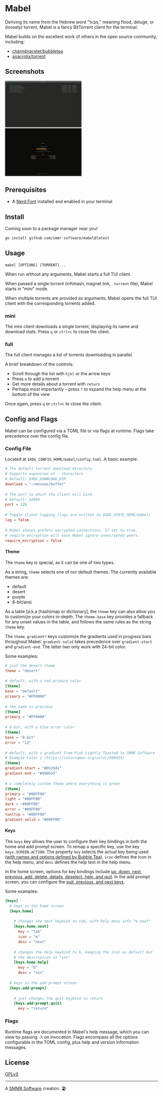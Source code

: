 # Mabel

Deriving its name from the Hebrew word "מבול," meaning flood, deluge, or
(loosely) torrent, Mabel is a fancy BitTorrent client for the terminal.

Mabel builds on the excellent work of others in the open source
community, including:

- [charmbracelet/bubbletea]
- [anacrolix/torrent]

## Screenshots

<img width="50%" src="/default.png" alt="Mabel downloading several torrents, default theme">
<img width="50%" src="/desert.png" alt="Mabel looking at torrent details, desert theme">

## Prerequisites

- A [Nerd Font] installed and enabled in your terminal

## Install

Coming soon to a package manager near you!

```sh
go install github.com/smmr-software/mabel@latest
```

## Usage

```
mabel [OPTIONS] [TORRENT]...
```

When run without any arguments, Mabel starts a full TUI client.

When passed a single torrent (infohash, magnet link, `.torrent` file),
Mabel starts in "mini" mode.

When multiple torrents are provided as arguments, Mabel opens the full
TUI client with the corresponding torrents added.

### mini

The mini client downloads a single torrent, displaying its name and
download stats. Press `q` or `ctrl+c` to close the client.

### full

The full client manages a list of torrents downloading in parallel.

A brief breakdown of the controls:

- Scroll through the list with `hjkl` or the arrow keys
- Press `a` to add a torrent
- Get more details about a torrent with `return`
- Perhaps most importantly – press `?` to expand the help menu at the
  bottom of the view

Once again, press `q` or `ctrl+c` to close the client.

## Config and Flags

Mabel can be configured via a TOML file or via flags at runtime. Flags
take precedence over the config file.

### Config File

Located at `$XDG_CONFIG_HOME/mabel/config.toml`. A basic example:
```toml
# The default torrent download directory.
# Supports expansion of ~ characters
# Default: $XDG_DOWNLOAD_DIR
download = "~/movies/buffer"

# The port to which the client will bind
# Default: 42069
port = 126

# Toggle client logging (logs are written to $XDG_STATE_HOME/mabel)
log = false

# Mabel always prefers encrypted connections. If set to true,
# require_encryption will have Mabel ignore unencrypted peers.
require_encryption = false
```

#### Theme

The `theme` key is special, as it can be one of two types.

As a string, `theme` selects one of our default themes. The currently
available themes are:
- default
- desert
- purple
- 8-bit/ansi

As a table [a.k.a (hash)map or dictionary], the `theme` key can also
allow you to customize your colors in-depth. The `theme.base` key
provides a fallback for any unset values in the table, and follows the
same rules as the string `theme` key.

The `theme.gradient*` keys customize the gradients used in progress
bars throughout Mabel. `gradient-solid` takes precedence over
`gradient-start` and `gradient-end`. The latter two only work with
24-bit color.

Some examples:
```toml
# just the desert theme
theme = "desert"

# default, with a red primary color
[theme]
base = "default"
primary = "#FF0000"

# the same as previous
[theme]
primary = "#FF0000"

# 8-bit, with a blue error color
[theme]
base = "8-bit"
error = "12"

# default, with a gradient from Pink Lightly Toasted to SMMR Software
# Example Color 2 (https://colornames.org/color/990d35)
[theme]
gradient-start = "#D52941"
gradient-end = "#990D35"

# a completely custom theme where everything is green
[theme]
primary = "#00FF00"
light = "#00FF00"
dark = "#00FF00"
error = "#00FF00"
tooltip = "#00FF00"
gradient-solid = "#00FF00"
```

#### Keys

The `keys` key allows the user to configure their key bindings in both
the home and add prompt screen. To remap a specific key, use the key
`keys.SCREEN.ACTION`. The property `key` selects the actual key being
used ([with names and options defined by Bubble Tea]), `icon` defines
the icon in the help menu, and `desc` defines the help text in the help
menu.

In the home screen, options for key bindings include [up, down, next,
previous, add, delete, details, deselect, help, and quit]. In the add
prompt screen, you can configure the [quit, previous, and next keys].

Some examples: 
```toml
[keys]
  # keys in the home screen
  [keys.home]

    # changes the next keybind to tab, with help menu info "↹ next"
    [keys.home.next]
      key = "tab"
      icon = "↹"
      desc = "next"

    # changes the help keybind to b, keeping the icon as default but
    # the description as "sos"
    [keys.home.help]
      key = "b"
      desc = "sos"
  
  # keys in the add prompt screen
  [keys.add-prompt]

    # just changes the quit keybind to return
    [keys.add-prompt.quit]
      key = "return"
```

### Flags

Runtime flags are documented in Mabel's help message, which you can
view by passing `-h` on invocation. Flags encompass all the options
configurable in the TOML config, plus help and version information
messages.

## License

[GPLv3](COPYING).

***

A [SMMR Software] creation. 🏖

[charmbracelet/bubbletea]: https://github.com/charmbracelet/bubbletea
[anacrolix/torrent]: https://github.com/anacrolix/torrent
[Nerd Font]: https://www.nerdfonts.com
[SMMR Software]: https://smmr.software/
[with names and options defined by Bubble Tea]: https://github.com/charmbracelet/bubbletea/blob/master/key.go
[up, down, next, previous, add, delete, details, deselect, help, and quit]: https://github.com/smmr-software/mabel/blob/45d822acf103368b544e64309ff33bceeab5372a/full/keys.go#L54-L95
[quit, previous, and next keys]: https://github.com/smmr-software/mabel/blob/45d822acf103368b544e64309ff33bceeab5372a/full/keys.go#L119-L132
